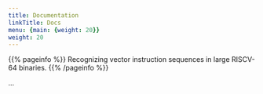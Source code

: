 ```yaml
---
title: Documentation
linkTitle: Docs
menu: {main: {weight: 20}}
weight: 20
---
```


{{% pageinfo %}}
Recognizing vector instruction sequences in large RISCV-64 binaries.
{{% /pageinfo %}}

...
